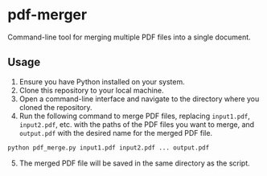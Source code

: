 # pdf-merger
Command-line tool for merging multiple PDF files into a single document.

## Usage

1. Ensure you have Python installed on your system.
2. Clone this repository to your local machine.
3. Open a command-line interface and navigate to the directory where you cloned the repository.
4. Run the following command to merge PDF files, replacing `input1.pdf`, `input2.pdf`, etc. with the paths of the PDF files you want to merge, and `output.pdf` with the desired name for the merged PDF file.
```bash
python pdf_merge.py input1.pdf input2.pdf ... output.pdf
```
5. The merged PDF file will be saved in the same directory as the script.

